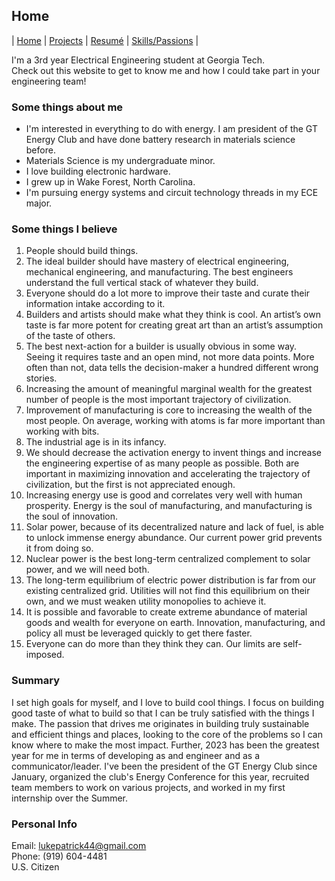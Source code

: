 ## Home

| [Home](index.md) | [Projects](projects.md) | [Resumé](resume.md) | [Skills/Passions](skills.md) |

I'm a 3rd year Electrical Engineering student at Georgia Tech.  
Check out this website to get to know me and how I could take part in your engineering team!

### Some things about me
- I'm interested in everything to do with energy. I am president of the GT Energy Club and have done battery research in materials science before.
- Materials Science is my undergraduate minor.
- I love building electronic hardware.
- I grew up in Wake Forest, North Carolina.
- I'm pursuing energy systems and circuit technology threads in my ECE major.

### Some things I believe
1.	People should build things.
2.	The ideal builder should have mastery of electrical engineering, mechanical engineering, and manufacturing. The best engineers understand the full vertical stack of whatever they build.
3.	Everyone should do a lot more to improve their taste and curate their information intake according to it.
4.	Builders and artists should make what they think is cool. An artist’s own taste is far more potent for creating great art than an artist’s assumption of the taste of others.
5.	The best next-action for a builder is usually obvious in some way. Seeing it requires taste and an open mind, not more data points. More often than not, data tells the decision-maker a hundred different wrong stories.
6.	Increasing the amount of meaningful marginal wealth for the greatest number of people is the most important trajectory of civilization.
7.	Improvement of manufacturing is core to increasing the wealth of the most people. On average, working with atoms is far more important than working with bits.
8.	The industrial age is in its infancy.
9.	We should decrease the activation energy to invent things and increase the engineering expertise of as many people as possible. Both are important in maximizing innovation and accelerating the trajectory of civilization, but the first is not appreciated enough.
10.	Increasing energy use is good and correlates very well with human prosperity. Energy is the soul of manufacturing, and manufacturing is the soul of innovation.
11.	Solar power, because of its decentralized nature and lack of fuel, is able to unlock immense energy abundance. Our current power grid prevents it from doing so.
12.	Nuclear power is the best long-term centralized complement to solar power, and we will need both.
13.	The long-term equilibrium of electric power distribution is far from our existing centralized grid. Utilities will not find this equilibrium on their own, and we must weaken utility monopolies to achieve it.
14.	It is possible and favorable to create extreme abundance of material goods and wealth for everyone on earth. Innovation, manufacturing, and policy all must be leveraged quickly to get there faster.
15.	Everyone can do more than they think they can. Our limits are self-imposed.

### Summary
I set high goals for myself, and I love to build cool things. I focus on building good taste of what to build so that I can be truly satisfied with the things I make. The passion that drives me originates in building truly sustainable and efficient things and places, looking to the core of the problems so I can know where to make the most impact. Further, 2023 has been the greatest year for me in terms of developing as and engineer and as a communicator/leader. I've been the president of the GT Energy Club since January, organized the club's Energy Conference for this year, recruited team members to work on various projects, and worked in my first internship over the Summer.

### Personal Info
Email: [lukepatrick44@gmail.com](mailto:lukepatrick44@gmail.com)  
Phone: (919) 604-4481  
U.S. Citizen